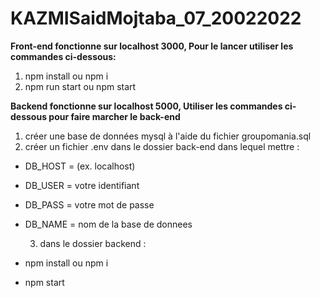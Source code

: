 # KAZMISaidMojtaba_07_20022022

**Front-end fonctionne sur localhost 3000, Pour le lancer utiliser les commandes ci-dessous:** 

1. npm install ou npm i
2. npm run start ou npm start
  
**Backend fonctionne sur localhost 5000, Utiliser les commandes ci-dessous pour faire marcher le back-end**

  1. créer une base de données mysql à l'aide du fichier groupomania.sql 
  2. créer un fichier .env dans le dossier back-end dans lequel mettre : 

- DB_HOST = (ex. localhost)
- DB_USER = votre identifiant
- DB_PASS = votre mot de passe
- DB_NAME = nom de la base de donnees

  3. dans le dossier backend : 
- npm install ou npm i
- npm start
